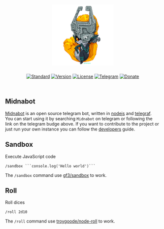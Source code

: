 <h1 align="center">
  <img width="200px" src="/docs/images/midna.png_large"/>
</h1>

<p align="center">
  <a href="https://github.com/standard/standard"><img src="https://img.shields.io/badge/Code_style-Standard-green.svg?style=for-the-badge" alt="Standard"></a>
  <a href="https://github.com/wsknorth/midna/releases"><img src="https://img.shields.io/badge/Version-0.1.3-blue.svg?style=for-the-badge" alt="Version"></a>
  <a href="/docs/License.md"><img src="https://img.shields.io/badge/License-MIT-blue.svg?style=for-the-badge" alt="License"></a>
  <a href="https://t.me/midnabot"><img src="https://img.shields.io/badge/Telegram-midnabot-blue.svg?style=for-the-badge" alt="Telegram"></a>
  <a href="https://www.gitcheese.com/donate/users/22490354/repos/113030252"><img src="https://img.shields.io/badge/Gitcheese-Donate-red.svg?style=for-the-badge" alt="Donate"></a>
</p>

<br/>

## Midnabot
[Midnabot](https://t.me/midnabot) is an open source telegram bot, written in [nodejs](https://nodejs.org/it/) and [telegraf](https://github.com/telegraf/telegraf). You can start using it by searching `Midnabot` on telegram or following the link on the telegram budge above. If you want to contribute to the project or just run your own instance you can follow the [developers](/docs/Developers.md) guide.

## Sandbox
Execute JavaScript code
```
/sandbox ```console.log('Hello world')```
```
The `/sandbox` command use [gf3/sandbox](https://github.com/gf3/sandbox) to work.

## Roll
Roll dices
```
/roll 2d10
```
The `/roll` command use [troygoode/node-roll](https://github.com/troygoode/node-roll) to work.
